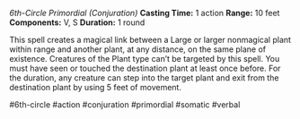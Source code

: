 *6th-Circle Primordial (Conjuration)*
**Casting Time:** 1 action
**Range:** 10 feet
**Components:** V, S
**Duration:** 1 round

This spell creates a magical link between a Large or larger nonmagical plant within range and another plant, at any distance, on the same plane of existence. Creatures of the Plant type can’t be targeted by this spell. You must have seen or touched the destination plant at least once before. For the duration, any creature can step into the target plant and exit from the destination plant by using 5 feet of movement.

#6th-circle #action #conjuration #primordial #somatic #verbal
